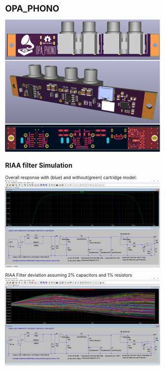 # OPA_PHONO

![image](/images/149295901-52ff9e62-9ec1-4234-8d02-1397248446cd.png)
![image](/images/149294289-ce15f93f-4b4e-4526-a4b3-66a34a6bc7e2.png)
![image](/images/149293860-e3ea3523-4ddc-4ea5-9db0-fbf9ac1a94a3.png)

## RIAA filter Simulation
Overall response with (blue) and without(green) cartridge model:
![image](/images/149296695-ea00b3a1-88fb-427b-be08-ac628e06c2f3.png)

RIAA Filter deviation assuming 2% capacitors and 1% resistors
![image](/images/149296245-1a906b3c-e415-4430-8c28-894d3e710055.png)

